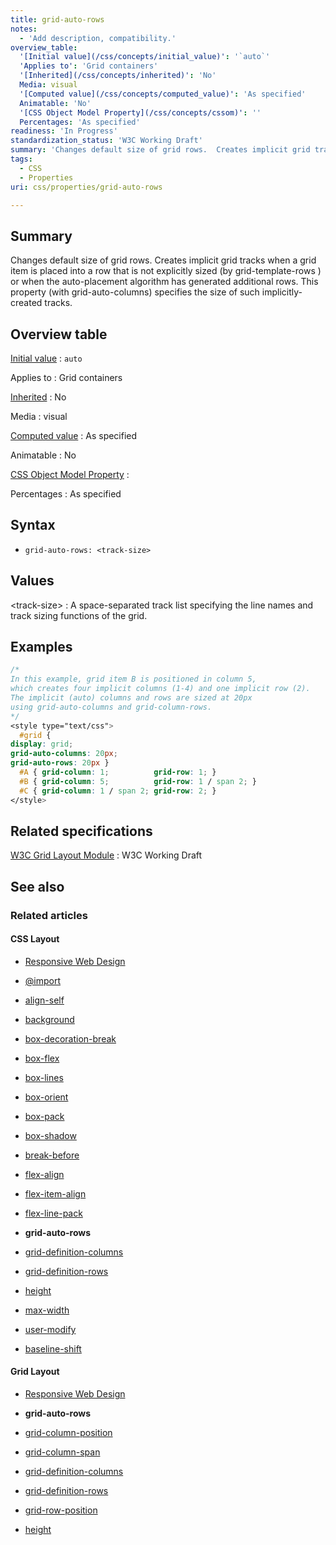 ```yaml
---
title: grid-auto-rows
notes:
  - 'Add description, compatibility.'
overview_table:
  '[Initial value](/css/concepts/initial_value)': '`auto`'
  'Applies to': 'Grid containers'
  '[Inherited](/css/concepts/inherited)': 'No'
  Media: visual
  '[Computed value](/css/concepts/computed_value)': 'As specified'
  Animatable: 'No'
  '[CSS Object Model Property](/css/concepts/cssom)': ''
  Percentages: 'As specified'
readiness: 'In Progress'
standardization_status: 'W3C Working Draft'
summary: 'Changes default size of grid rows.  Creates implicit grid tracks when a grid item is placed into a row that is not explicitly sized (by grid-template-rows ) or when the auto-placement algorithm has generated additional rows. This property (with grid-auto-columns) specifies the size of such implicitly-created tracks.'
tags:
  - CSS
  - Properties
uri: css/properties/grid-auto-rows

---
```

## <span>Summary</span>

Changes default size of grid rows. Creates implicit grid tracks when a grid item is placed into a row that is not explicitly sized (by grid-template-rows ) or when the auto-placement algorithm has generated additional rows. This property (with grid-auto-columns) specifies the size of such implicitly-created tracks.

## <span>Overview table</span>

[Initial value](/css/concepts/initial_value)
:   `auto`

Applies to
:   Grid containers

[Inherited](/css/concepts/inherited)
:   No

Media
:   visual

[Computed value](/css/concepts/computed_value)
:   As specified

Animatable
:   No

[CSS Object Model Property](/css/concepts/cssom)
:

Percentages
:   As specified

## <span>Syntax</span>

-   `grid-auto-rows: <track-size>`

## <span>Values</span>

\<track-size\>
:   A space-separated track list specifying the line names and track sizing functions of the grid.

## <span>Examples</span>

``` css
/*
In this example, grid item B is positioned in column 5,
which creates four implicit columns (1-4) and one implicit row (2).
The implicit (auto) columns and rows are sized at 20px
using grid-auto-columns and grid-column-rows.
*/
<style type="text/css">
  #grid {
display: grid;
grid-auto-columns: 20px;
grid-auto-rows: 20px }
  #A { grid-column: 1;          grid-row: 1; }
  #B { grid-column: 5;          grid-row: 1 / span 2; }
  #C { grid-column: 1 / span 2; grid-row: 2; }
</style>
```

## <span>Related specifications</span>

[W3C Grid Layout Module](http://www.w3.org/TR/css3-grid-layout)
:   W3C Working Draft

## <span>See also</span>

### <span>Related articles</span>

#### <span>CSS Layout</span>

-   [Responsive Web Design](/concepts/mobile_web/responsive_design)

-   [@import](/css/atrules/@import)

-   [align-self](/css/properties/align-self)

-   [background](/css/properties/background)

-   [box-decoration-break](/css/properties/box-decoration-break)

-   [box-flex](/css/properties/box-flex)

-   [box-lines](/css/properties/box-lines)

-   [box-orient](/css/properties/box-orient)

-   [box-pack](/css/properties/box-pack)

-   [box-shadow](/css/properties/box-shadow)

-   [break-before](/css/properties/break-before)

-   [flex-align](/css/properties/flex-align)

-   [flex-item-align](/css/properties/flex-item-align)

-   [flex-line-pack](/css/properties/flex-line-pack)

-   **grid-auto-rows**

-   [grid-definition-columns](/css/properties/grid-definition-columns)

-   [grid-definition-rows](/css/properties/grid-definition-rows)

-   [height](/css/properties/height)

-   [max-width](/css/properties/max-width)

-   [user-modify](/css/properties/user-modify)

-   [baseline-shift](/svg/attributes/baseline-shift)

#### <span>Grid Layout</span>

-   [Responsive Web Design](/concepts/mobile_web/responsive_design)

-   **grid-auto-rows**

-   [grid-column-position](/css/properties/grid-column-position)

-   [grid-column-span](/css/properties/grid-column-span)

-   [grid-definition-columns](/css/properties/grid-definition-columns)

-   [grid-definition-rows](/css/properties/grid-definition-rows)

-   [grid-row-position](/css/properties/grid-row-position)

-   [height](/css/properties/height)
